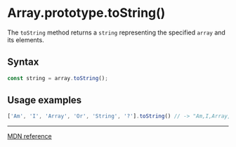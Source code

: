 # Array.prototype.toString()

The `toString` method returns a `string` representing the specified `array` and its elements.

## Syntax

```js
const string = array.toString();
```

## Usage examples

```js
['Am', 'I', 'Array', 'Or', 'String', '?'].toString() // -> "Am,I,Array,Or,String,?"
```

---

[MDN reference](https://developer.mozilla.org/en-US/docs/Web/JavaScript/Reference/Global_Objects/Array/toString)
